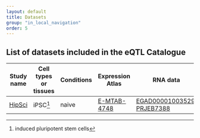 ```yaml
---
layout: default
title: Datasets
group: "in_local_navigation"
order: 5
---
```



## List of datasets included in the eQTL Catalogue


| Study name | Cell types or tissues | Conditions | Expression Atlas | RNA data | Genotype data | Donors | Samples |
|---|---|---|---|---|---|---|---|
| [HipSci](https://doi.org/10.1038/nature22403) | iPSC[^1] | naive |  [E-MTAB-4748](https://www.ebi.ac.uk/gxa/experiments/E-MTAB-4748/) | [EGAD00001003529](https://www.ebi.ac.uk/ega/datasets/EGAD00001003529); [PRJEB7388](https://www.ebi.ac.uk/ena/data/view/PRJEB7388) | [EGAD00010001147](https://www.ebi.ac.uk/ega/datasets/EGAD00010001147); [PRJEB11752](https://www.ebi.ac.uk/ena/data/view/PRJEB11752) | 322 | 322 |


[^1]: induced pluripotent stem cells
<!--stackedit_data:
eyJoaXN0b3J5IjpbLTE4NzcyNTY4NTgsMTgyOTYyNTE1Ml19
-->